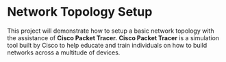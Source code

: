 # Network Topology Setup

This project will demonstrate how to setup a basic network topology with the assistance of **Cisco Packet Tracer.** 
**Cisco Packet Tracer** is a simulation tool built by Cisco to help educate and train individuals on how to build networks across a multitude of devices.

# 
